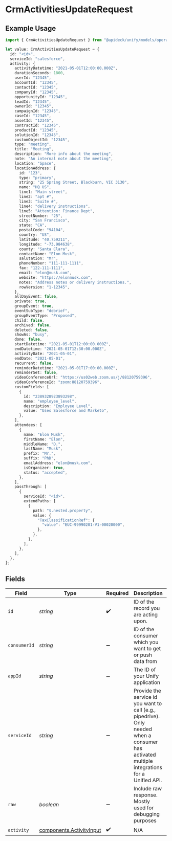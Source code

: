 # CrmActivitiesUpdateRequest

## Example Usage

```typescript
import { CrmActivitiesUpdateRequest } from "@apideck/unify/models/operations";

let value: CrmActivitiesUpdateRequest = {
  id: "<id>",
  serviceId: "salesforce",
  activity: {
    activityDatetime: "2021-05-01T12:00:00.000Z",
    durationSeconds: 1800,
    userId: "12345",
    accountId: "12345",
    contactId: "12345",
    companyId: "12345",
    opportunityId: "12345",
    leadId: "12345",
    ownerId: "12345",
    campaignId: "12345",
    caseId: "12345",
    assetId: "12345",
    contractId: "12345",
    productId: "12345",
    solutionId: "12345",
    customObjectId: "12345",
    type: "meeting",
    title: "Meeting",
    description: "More info about the meeting",
    note: "An internal note about the meeting",
    location: "Space",
    locationAddress: {
      id: "123",
      type: "primary",
      string: "25 Spring Street, Blackburn, VIC 3130",
      name: "HQ US",
      line1: "Main street",
      line2: "apt #",
      line3: "Suite #",
      line4: "delivery instructions",
      line5: "Attention: Finance Dept",
      streetNumber: "25",
      city: "San Francisco",
      state: "CA",
      postalCode: "94104",
      country: "US",
      latitude: "40.759211",
      longitude: "-73.984638",
      county: "Santa Clara",
      contactName: "Elon Musk",
      salutation: "Mr",
      phoneNumber: "111-111-1111",
      fax: "122-111-1111",
      email: "elon@musk.com",
      website: "https://elonmusk.com",
      notes: "Address notes or delivery instructions.",
      rowVersion: "1-12345",
    },
    allDayEvent: false,
    private: true,
    groupEvent: true,
    eventSubType: "debrief",
    groupEventType: "Proposed",
    child: false,
    archived: false,
    deleted: false,
    showAs: "busy",
    done: false,
    startDatetime: "2021-05-01T12:00:00.000Z",
    endDatetime: "2021-05-01T12:30:00.000Z",
    activityDate: "2021-05-01",
    endDate: "2021-05-01",
    recurrent: false,
    reminderDatetime: "2021-05-01T17:00:00.000Z",
    reminderSet: false,
    videoConferenceUrl: "https://us02web.zoom.us/j/88120759396",
    videoConferenceId: "zoom:88120759396",
    customFields: [
      {
        id: "2389328923893298",
        name: "employee_level",
        description: "Employee Level",
        value: "Uses Salesforce and Marketo",
      },
    ],
    attendees: [
      {
        name: "Elon Musk",
        firstName: "Elon",
        middleName: "D.",
        lastName: "Musk",
        prefix: "Mr.",
        suffix: "PhD",
        emailAddress: "elon@musk.com",
        isOrganizer: true,
        status: "accepted",
      },
    ],
    passThrough: [
      {
        serviceId: "<id>",
        extendPaths: [
          {
            path: "$.nested.property",
            value: {
              "TaxClassificationRef": {
                "value": "EUC-99990201-V1-00020000",
              },
            },
          },
        ],
      },
    ],
  },
};
```

## Fields

| Field                                                                                                                                         | Type                                                                                                                                          | Required                                                                                                                                      | Description                                                                                                                                   | Example                                                                                                                                       |
| --------------------------------------------------------------------------------------------------------------------------------------------- | --------------------------------------------------------------------------------------------------------------------------------------------- | --------------------------------------------------------------------------------------------------------------------------------------------- | --------------------------------------------------------------------------------------------------------------------------------------------- | --------------------------------------------------------------------------------------------------------------------------------------------- |
| `id`                                                                                                                                          | *string*                                                                                                                                      | :heavy_check_mark:                                                                                                                            | ID of the record you are acting upon.                                                                                                         |                                                                                                                                               |
| `consumerId`                                                                                                                                  | *string*                                                                                                                                      | :heavy_minus_sign:                                                                                                                            | ID of the consumer which you want to get or push data from                                                                                    | test-consumer                                                                                                                                 |
| `appId`                                                                                                                                       | *string*                                                                                                                                      | :heavy_minus_sign:                                                                                                                            | The ID of your Unify application                                                                                                              | dSBdXd2H6Mqwfg0atXHXYcysLJE9qyn1VwBtXHX                                                                                                       |
| `serviceId`                                                                                                                                   | *string*                                                                                                                                      | :heavy_minus_sign:                                                                                                                            | Provide the service id you want to call (e.g., pipedrive). Only needed when a consumer has activated multiple integrations for a Unified API. | salesforce                                                                                                                                    |
| `raw`                                                                                                                                         | *boolean*                                                                                                                                     | :heavy_minus_sign:                                                                                                                            | Include raw response. Mostly used for debugging purposes                                                                                      |                                                                                                                                               |
| `activity`                                                                                                                                    | [components.ActivityInput](../../models/components/activityinput.md)                                                                          | :heavy_check_mark:                                                                                                                            | N/A                                                                                                                                           |                                                                                                                                               |